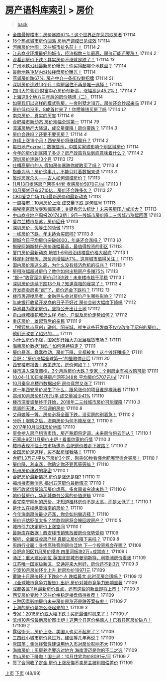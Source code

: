 [房产语料库索引](../../README.md)  > [房价](房价.md)
====
> [back](../README.md)

- [全国最惨楼市：房价暴跌67%！这个世界正在惩罚炒房者](http://jkwz.applinzi.com/ittc/7035835330220000272.html#%E5%85%A8%E5%9B%BD%E6%9C%80%E6%83%A8%E6%A5%BC%E5%B8%82%EF%BC%9A%E6%88%BF%E4%BB%B7%E6%9A%B4%E8%B7%8C67%25%EF%BC%81%E8%BF%99%E4%B8%AA%E4%B8%96%E7%95%8C%E6%AD%A3%E5%9C%A8%E6%83%A9%E7%BD%9A%E7%82%92%E6%88%BF%E8%80%85) 171114  
- [15个热点城市房价回落 房地产调控已见成效](http://jkwz.applinzi.com/ittc/7035829463223370769.html#15%E4%B8%AA%E7%83%AD%E7%82%B9%E5%9F%8E%E5%B8%82%E6%88%BF%E4%BB%B7%E5%9B%9E%E8%90%BD+%E6%88%BF%E5%9C%B0%E4%BA%A7%E8%B0%83%E6%8E%A7%E5%B7%B2%E8%A7%81%E6%88%90%E6%95%88) 171114  
- [河南房价地图：这些城市排名前十！](http://jkwz.applinzi.com/ittc/7035808720112583697.html#%E6%B2%B3%E5%8D%97%E6%88%BF%E4%BB%B7%E5%9C%B0%E5%9B%BE%EF%BC%9A%E8%BF%99%E4%BA%9B%E5%9F%8E%E5%B8%82%E6%8E%92%E5%90%8D%E5%89%8D%E5%8D%81%EF%BC%81) 171114 *2* 
- [江苏商业环境最好的城市，经济指数三年最高，房价可能还要涨！](http://jkwz.applinzi.com/ittc/7035792748672713745.html#%E6%B1%9F%E8%8B%8F%E5%95%86%E4%B8%9A%E7%8E%AF%E5%A2%83%E6%9C%80%E5%A5%BD%E7%9A%84%E5%9F%8E%E5%B8%82%EF%BC%8C%E7%BB%8F%E6%B5%8E%E6%8C%87%E6%95%B0%E4%B8%89%E5%B9%B4%E6%9C%80%E9%AB%98%EF%BC%8C%E6%88%BF%E4%BB%B7%E5%8F%AF%E8%83%BD%E8%BF%98%E8%A6%81%E6%B6%A8%EF%BC%81) 171114 *2* 
- [没看到房价下跌？其实房价不涨就是跌了！](http://jkwz.applinzi.com/ittc/7035822941697213456.html#%E6%B2%A1%E7%9C%8B%E5%88%B0%E6%88%BF%E4%BB%B7%E4%B8%8B%E8%B7%8C%EF%BC%9F%E5%85%B6%E5%AE%9E%E6%88%BF%E4%BB%B7%E4%B8%8D%E6%B6%A8%E5%B0%B1%E6%98%AF%E8%B7%8C%E4%BA%86%EF%BC%81) 171114 *13* 
- [广州地铁沿线最新房价曝光！你买得起哪个地铁盘？](http://jkwz.applinzi.com/ittc/7035817390565229584.html#%E5%B9%BF%E5%B7%9E%E5%9C%B0%E9%93%81%E6%B2%BF%E7%BA%BF%E6%9C%80%E6%96%B0%E6%88%BF%E4%BB%B7%E6%9B%9D%E5%85%89%EF%BC%81%E4%BD%A0%E4%B9%B0%E5%BE%97%E8%B5%B7%E5%93%AA%E4%B8%AA%E5%9C%B0%E9%93%81%E7%9B%98%EF%BC%9F) 171114  
- [最新地铁1KM内沿线楼盘房价曝光！](http://jkwz.applinzi.com/ittc/7035815482278544401.html#%E6%9C%80%E6%96%B0%E5%9C%B0%E9%93%811KM%E5%86%85%E6%B2%BF%E7%BA%BF%E6%A5%BC%E7%9B%98%E6%88%BF%E4%BB%B7%E6%9B%9D%E5%85%89%EF%BC%81) 171114  
- [燕郊房价跌67%, 房产中介一条街仅剩招牌](http://jkwz.applinzi.com/ittc/7035810642227889169.html#%E7%87%95%E9%83%8A%E6%88%BF%E4%BB%B7%E8%B7%8C67%25%2C+%E6%88%BF%E4%BA%A7%E4%B8%AD%E4%BB%8B%E4%B8%80%E6%9D%A1%E8%A1%97%E4%BB%85%E5%89%A9%E6%8B%9B%E7%89%8C) 171114 *51* 
- [深圳房价连跌13个月！购房居住不再是唯一选择！](http://jkwz.applinzi.com/ittc/7035805277448832017.html#%E6%B7%B1%E5%9C%B3%E6%88%BF%E4%BB%B7%E8%BF%9E%E8%B7%8C13%E4%B8%AA%E6%9C%88%EF%BC%81%E8%B4%AD%E6%88%BF%E5%B1%85%E4%BD%8F%E4%B8%8D%E5%86%8D%E6%98%AF%E5%94%AF%E4%B8%80%E9%80%89%E6%8B%A9%EF%BC%81) 171114  
- [四川大竹蓝润·财富中心房价创新高，涨幅高达45.2%！](http://jkwz.applinzi.com/ittc/7035790598919947281.html#%E5%9B%9B%E5%B7%9D%E5%A4%A7%E7%AB%B9%E8%93%9D%E6%B6%A6%C2%B7%E8%B4%A2%E5%AF%8C%E4%B8%AD%E5%BF%83%E6%88%BF%E4%BB%B7%E5%88%9B%E6%96%B0%E9%AB%98%EF%BC%8C%E6%B6%A8%E5%B9%85%E9%AB%98%E8%BE%BE45.2%25%EF%BC%81) 171114 *7* 
- [上海这8个地方三年后的房价猜想（二）](http://jkwz.applinzi.com/ittc/7035779472496788496.html#%E4%B8%8A%E6%B5%B7%E8%BF%998%E4%B8%AA%E5%9C%B0%E6%96%B9%E4%B8%89%E5%B9%B4%E5%90%8E%E7%9A%84%E6%88%BF%E4%BB%B7%E7%8C%9C%E6%83%B3%EF%BC%88%E4%BA%8C%EF%BC%89) 171114  
- [如果我们以这样的模式购房，一套别墅才18万，房价还会炒起来吗](http://jkwz.applinzi.com/ittc/7035740159335728144.html#%E5%A6%82%E6%9E%9C%E6%88%91%E4%BB%AC%E4%BB%A5%E8%BF%99%E6%A0%B7%E7%9A%84%E6%A8%A1%E5%BC%8F%E8%B4%AD%E6%88%BF%EF%BC%8C%E4%B8%80%E5%A5%97%E5%88%AB%E5%A2%85%E6%89%8D18%E4%B8%87%EF%BC%8C%E6%88%BF%E4%BB%B7%E8%BF%98%E4%BC%9A%E7%82%92%E8%B5%B7%E6%9D%A5%E5%90%97) 171114 *3* 
- [房价低也没用，8成首付来了！你攒够钱买房了吗](http://jkwz.applinzi.com/ittc/7035772956549055505.html#%E6%88%BF%E4%BB%B7%E4%BD%8E%E4%B9%9F%E6%B2%A1%E7%94%A8%EF%BC%8C8%E6%88%90%E9%A6%96%E4%BB%98%E6%9D%A5%E4%BA%86%EF%BC%81%E4%BD%A0%E6%94%92%E5%A4%9F%E9%92%B1%E4%B9%B0%E6%88%BF%E4%BA%86%E5%90%97) 171114 *12* 
- [南京房价，真实的厉害](http://jkwz.applinzi.com/ittc/7035773070164362257.html#%E5%8D%97%E4%BA%AC%E6%88%BF%E4%BB%B7%EF%BC%8C%E7%9C%9F%E5%AE%9E%E7%9A%84%E5%8E%89%E5%AE%B3) 171114 *6* 
- [合肥楼市新动态 房价涨幅全球第一](http://jkwz.applinzi.com/ittc/7035766563884499985.html#%E5%90%88%E8%82%A5%E6%A5%BC%E5%B8%82%E6%96%B0%E5%8A%A8%E6%80%81+%E6%88%BF%E4%BB%B7%E6%B6%A8%E5%B9%85%E5%85%A8%E7%90%83%E7%AC%AC%E4%B8%80) 171114 *79* 
- [漳浦房地产大降温，成交量骤降！房价要跌？](http://jkwz.applinzi.com/ittc/7035766109385524241.html#%E6%BC%B3%E6%B5%A6%E6%88%BF%E5%9C%B0%E4%BA%A7%E5%A4%A7%E9%99%8D%E6%B8%A9%EF%BC%8C%E6%88%90%E4%BA%A4%E9%87%8F%E9%AA%A4%E9%99%8D%EF%BC%81%E6%88%BF%E4%BB%B7%E8%A6%81%E8%B7%8C%EF%BC%9F) 171114 *3* 
- [房价会跌吗？还要不要买房？](http://jkwz.applinzi.com/ittc/7035764716478137361.html#%E6%88%BF%E4%BB%B7%E4%BC%9A%E8%B7%8C%E5%90%97%EF%BC%9F%E8%BF%98%E8%A6%81%E4%B8%8D%E8%A6%81%E4%B9%B0%E6%88%BF%EF%BC%9F) 171114 *4* 
- [连续上涨19个月！西安房价将继续飙升？](http://jkwz.applinzi.com/ittc/7035726677433386001.html#%E8%BF%9E%E7%BB%AD%E4%B8%8A%E6%B6%A819%E4%B8%AA%E6%9C%88%EF%BC%81%E8%A5%BF%E5%AE%89%E6%88%BF%E4%BB%B7%E5%B0%86%E7%BB%A7%E7%BB%AD%E9%A3%99%E5%8D%87%EF%BC%9F) 171114 *2* 
- [每日地产ozreal：数据显示，中国买家或影响个别区域房价](http://jkwz.applinzi.com/ittc/7035681447241843729.html#%E6%AF%8F%E6%97%A5%E5%9C%B0%E4%BA%A7ozreal%EF%BC%9A%E6%95%B0%E6%8D%AE%E6%98%BE%E7%A4%BA%EF%BC%8C%E4%B8%AD%E5%9B%BD%E4%B9%B0%E5%AE%B6%E6%88%96%E5%BD%B1%E5%93%8D%E4%B8%AA%E5%88%AB%E5%8C%BA%E5%9F%9F%E6%88%BF%E4%BB%B7) 171114  
- [今年的房价到底降了多少？房产政策背后到底意味着什么？](http://jkwz.applinzi.com/ittc/7035548524282905616.html#%E4%BB%8A%E5%B9%B4%E7%9A%84%E6%88%BF%E4%BB%B7%E5%88%B0%E5%BA%95%E9%99%8D%E4%BA%86%E5%A4%9A%E5%B0%91%EF%BC%9F%E6%88%BF%E4%BA%A7%E6%94%BF%E7%AD%96%E8%83%8C%E5%90%8E%E5%88%B0%E5%BA%95%E6%84%8F%E5%91%B3%E7%9D%80%E4%BB%80%E4%B9%88%EF%BC%9F) 171114 *2* 
- [深圳房价连跌13个月](http://jkwz.applinzi.com/ittc/7035571636282065937.html#%E6%B7%B1%E5%9C%B3%E6%88%BF%E4%BB%B7%E8%BF%9E%E8%B7%8C13%E4%B8%AA%E6%9C%88) 171113 *173* 
- [吐槽高房价的人 假如房价暴跌你就敢买了吗？](http://jkwz.applinzi.com/ittc/7035549599152997392.html#%E5%90%90%E6%A7%BD%E9%AB%98%E6%88%BF%E4%BB%B7%E7%9A%84%E4%BA%BA+%E5%81%87%E5%A6%82%E6%88%BF%E4%BB%B7%E6%9A%B4%E8%B7%8C%E4%BD%A0%E5%B0%B1%E6%95%A2%E4%B9%B0%E4%BA%86%E5%90%97%EF%BC%9F) 171113 *4* 
- [指鹿为马！房价这事儿，不能只盯着数据来说](http://jkwz.applinzi.com/ittc/7035549106565547025.html#%E6%8C%87%E9%B9%BF%E4%B8%BA%E9%A9%AC%EF%BC%81%E6%88%BF%E4%BB%B7%E8%BF%99%E4%BA%8B%E5%84%BF%EF%BC%8C%E4%B8%8D%E8%83%BD%E5%8F%AA%E7%9B%AF%E7%9D%80%E6%95%B0%E6%8D%AE%E6%9D%A5%E8%AF%B4) 171113 *3* 
- [敢炒房就杀头——古人如何调控房价？](http://jkwz.applinzi.com/ittc/7035549038026425360.html#%E6%95%A2%E7%82%92%E6%88%BF%E5%B0%B1%E6%9D%80%E5%A4%B4%E2%80%94%E2%80%94%E5%8F%A4%E4%BA%BA%E5%A6%82%E4%BD%95%E8%B0%83%E6%8E%A7%E6%88%BF%E4%BB%B7%EF%BC%9F) 171113  
- [11月13日孝感房产网签44套 孝感房价5970元/㎡](http://jkwz.applinzi.com/ittc/7035521855211963408.html#11%E6%9C%8813%E6%97%A5%E5%AD%9D%E6%84%9F%E6%88%BF%E4%BA%A7%E7%BD%91%E7%AD%BE44%E5%A5%97+%E5%AD%9D%E6%84%9F%E6%88%BF%E4%BB%B75970%E5%85%83%2F%E3%8E%A1) 171113 *1* 
- [10月房贷只有3710亿，房价还会跌多久？](http://jkwz.applinzi.com/ittc/7035510262621307920.html#10%E6%9C%88%E6%88%BF%E8%B4%B7%E5%8F%AA%E6%9C%893710%E4%BA%BF%EF%BC%8C%E6%88%BF%E4%BB%B7%E8%BF%98%E4%BC%9A%E8%B7%8C%E5%A4%9A%E4%B9%85%EF%BC%9F) 171113 *27* 
- [CBD爱克广场 11月最新房价和最新动态](http://jkwz.applinzi.com/ittc/7035486525402383376.html#CBD%E7%88%B1%E5%85%8B%E5%B9%BF%E5%9C%BA+11%E6%9C%88%E6%9C%80%E6%96%B0%E6%88%BF%E4%BB%B7%E5%92%8C%E6%9C%80%E6%96%B0%E5%8A%A8%E6%80%81) 171113  
- [一周楼市：10月房价上涨 成交量下跌 是何信号](http://jkwz.applinzi.com/ittc/7035472168920548368.html#%E4%B8%80%E5%91%A8%E6%A5%BC%E5%B8%82%EF%BC%9A10%E6%9C%88%E6%88%BF%E4%BB%B7%E4%B8%8A%E6%B6%A8+%E6%88%90%E4%BA%A4%E9%87%8F%E4%B8%8B%E8%B7%8C+%E6%98%AF%E4%BD%95%E4%BF%A1%E5%8F%B7) 171113  
- [揭秘南京房价零涨幅真相：关键看怎么统计！未来买房压力或加大？](http://jkwz.applinzi.com/ittc/7035464644892820497.html#%E6%8F%AD%E7%A7%98%E5%8D%97%E4%BA%AC%E6%88%BF%E4%BB%B7%E9%9B%B6%E6%B6%A8%E5%B9%85%E7%9C%9F%E7%9B%B8%EF%BC%9A%E5%85%B3%E9%94%AE%E7%9C%8B%E6%80%8E%E4%B9%88%E7%BB%9F%E8%AE%A1%EF%BC%81%E6%9C%AA%E6%9D%A5%E4%B9%B0%E6%88%BF%E5%8E%8B%E5%8A%9B%E6%88%96%E5%8A%A0%E5%A4%A7%EF%BC%9F) 171113  
- [中山商业地产周报201743期｜9月一线城市房价降二三线城市涨幅回落](http://jkwz.applinzi.com/ittc/7035434705137173520.html#%E4%B8%AD%E5%B1%B1%E5%95%86%E4%B8%9A%E5%9C%B0%E4%BA%A7%E5%91%A8%E6%8A%A5201743%E6%9C%9F%EF%BD%9C9%E6%9C%88%E4%B8%80%E7%BA%BF%E5%9F%8E%E5%B8%82%E6%88%BF%E4%BB%B7%E9%99%8D%E4%BA%8C%E4%B8%89%E7%BA%BF%E5%9F%8E%E5%B8%82%E6%B6%A8%E5%B9%85%E5%9B%9E%E8%90%BD) 171113  
- [爱尔兰楼市复苏，房价回升](http://jkwz.applinzi.com/ittc/7035430691561538576.html#%E7%88%B1%E5%B0%94%E5%85%B0%E6%A5%BC%E5%B8%82%E5%A4%8D%E8%8B%8F%EF%BC%8C%E6%88%BF%E4%BB%B7%E5%9B%9E%E5%8D%87) 171113  
- [深圳房价，优等生的骄傲](http://jkwz.applinzi.com/ittc/7035404413466838032.html#%E6%B7%B1%E5%9C%B3%E6%88%BF%E4%BB%B7%EF%BC%8C%E4%BC%98%E7%AD%89%E7%94%9F%E7%9A%84%E9%AA%84%E5%82%B2) 171113  
- [一线房价下跌，年末适合买房吗?](http://jkwz.applinzi.com/ittc/7035395576424825873.html#%E4%B8%80%E7%BA%BF%E6%88%BF%E4%BB%B7%E4%B8%8B%E8%B7%8C%EF%BC%8C%E5%B9%B4%E6%9C%AB%E9%80%82%E5%90%88%E4%B9%B0%E6%88%BF%E5%90%97%3F) 171113 *8* 
- [聊城今日平均房价突破8000，年底还会涨吗？](http://jkwz.applinzi.com/ittc/7035387516180497424.html#%E8%81%8A%E5%9F%8E%E4%BB%8A%E6%97%A5%E5%B9%B3%E5%9D%87%E6%88%BF%E4%BB%B7%E7%AA%81%E7%A0%B48000%EF%BC%8C%E5%B9%B4%E5%BA%95%E8%BF%98%E4%BC%9A%E6%B6%A8%E5%90%97%EF%BC%9F) 171113 *10* 
- [揭秘阿姆斯特丹房价涨幅最高，最值得投资的街区](http://jkwz.applinzi.com/ittc/7035387184654320656.html#%E6%8F%AD%E7%A7%98%E9%98%BF%E5%A7%86%E6%96%AF%E7%89%B9%E4%B8%B9%E6%88%BF%E4%BB%B7%E6%B6%A8%E5%B9%85%E6%9C%80%E9%AB%98%EF%BC%8C%E6%9C%80%E5%80%BC%E5%BE%97%E6%8A%95%E8%B5%84%E7%9A%84%E8%A1%97%E5%8C%BA) 171113  
- [厦门房价最新动态 地铁1-6号线沿线楼盘价格大起底](http://jkwz.applinzi.com/ittc/7035385248978830352.html#%E5%8E%A6%E9%97%A8%E6%88%BF%E4%BB%B7%E6%9C%80%E6%96%B0%E5%8A%A8%E6%80%81+%E5%9C%B0%E9%93%811-6%E5%8F%B7%E7%BA%BF%E6%B2%BF%E7%BA%BF%E6%A5%BC%E7%9B%98%E4%BB%B7%E6%A0%BC%E5%A4%A7%E8%B5%B7%E5%BA%95) 171113 *1* 
- [移民利好频传、房价月增幅达7%，这座城市值得关注！](http://jkwz.applinzi.com/ittc/7035376118041936912.html#%E7%A7%BB%E6%B0%91%E5%88%A9%E5%A5%BD%E9%A2%91%E4%BC%A0%E3%80%81%E6%88%BF%E4%BB%B7%E6%9C%88%E5%A2%9E%E5%B9%85%E8%BE%BE7%25%EF%BC%8C%E8%BF%99%E5%BA%A7%E5%9F%8E%E5%B8%82%E5%80%BC%E5%BE%97%E5%85%B3%E6%B3%A8%EF%BC%81) 171113  
- [国内房价涨这么高，为什么没有经济危机的征兆？](http://jkwz.applinzi.com/ittc/7035375549327868945.html#%E5%9B%BD%E5%86%85%E6%88%BF%E4%BB%B7%E6%B6%A8%E8%BF%99%E4%B9%88%E9%AB%98%EF%BC%8C%E4%B8%BA%E4%BB%80%E4%B9%88%E6%B2%A1%E6%9C%89%E7%BB%8F%E6%B5%8E%E5%8D%B1%E6%9C%BA%E7%9A%84%E5%BE%81%E5%85%86%EF%BC%9F) 171113 *1* 
- [房租涨幅超过房价？教你如何出租房产多赚75%](http://jkwz.applinzi.com/ittc/7035375476778992657.html#%E6%88%BF%E7%A7%9F%E6%B6%A8%E5%B9%85%E8%B6%85%E8%BF%87%E6%88%BF%E4%BB%B7%EF%BC%9F%E6%95%99%E4%BD%A0%E5%A6%82%E4%BD%95%E5%87%BA%E7%A7%9F%E6%88%BF%E4%BA%A7%E5%A4%9A%E8%B5%9A75%25) 171113  
- [“银十”收官深圳房价迎13连跌！未来楼市趋于平稳](http://jkwz.applinzi.com/ittc/7035351310352778256.html#%E2%80%9C%E9%93%B6%E5%8D%81%E2%80%9D%E6%94%B6%E5%AE%98%E6%B7%B1%E5%9C%B3%E6%88%BF%E4%BB%B7%E8%BF%8E13%E8%BF%9E%E8%B7%8C%EF%BC%81%E6%9C%AA%E6%9D%A5%E6%A5%BC%E5%B8%82%E8%B6%8B%E4%BA%8E%E5%B9%B3%E7%A8%B3) 171113 *1* 
- [深圳房价连续下跌13个月？知道真相的我哭了！](http://jkwz.applinzi.com/ittc/7035302750739498001.html#%E6%B7%B1%E5%9C%B3%E6%88%BF%E4%BB%B7%E8%BF%9E%E7%BB%AD%E4%B8%8B%E8%B7%8C13%E4%B8%AA%E6%9C%88%EF%BC%9F%E7%9F%A5%E9%81%93%E7%9C%9F%E7%9B%B8%E7%9A%84%E6%88%91%E5%93%AD%E4%BA%86%EF%BC%81) 171113 *4* 
- [开发商卖房卖“疯”了，房价还会下跌吗？](http://jkwz.applinzi.com/ittc/7035159295753192464.html#%E5%BC%80%E5%8F%91%E5%95%86%E5%8D%96%E6%88%BF%E5%8D%96%E2%80%9C%E7%96%AF%E2%80%9D%E4%BA%86%EF%BC%8C%E6%88%BF%E4%BB%B7%E8%BF%98%E4%BC%9A%E4%B8%8B%E8%B7%8C%E5%90%97%EF%BC%9F) 171112 *13* 
- [楼市再迎搅局者，金融巨头会对房价产生哪些影响？](http://jkwz.applinzi.com/ittc/7035159295698666512.html#%E6%A5%BC%E5%B8%82%E5%86%8D%E8%BF%8E%E6%90%85%E5%B1%80%E8%80%85%EF%BC%8C%E9%87%91%E8%9E%8D%E5%B7%A8%E5%A4%B4%E4%BC%9A%E5%AF%B9%E6%88%BF%E4%BB%B7%E4%BA%A7%E7%94%9F%E5%93%AA%E4%BA%9B%E5%BD%B1%E5%93%8D%EF%BC%9F) 171112  
- [年底银行收紧开发商的日子不好过 房价会较大幅度下降吗](http://jkwz.applinzi.com/ittc/7035000394118333457.html#%E5%B9%B4%E5%BA%95%E9%93%B6%E8%A1%8C%E6%94%B6%E7%B4%A7%E5%BC%80%E5%8F%91%E5%95%86%E7%9A%84%E6%97%A5%E5%AD%90%E4%B8%8D%E5%A5%BD%E8%BF%87+%E6%88%BF%E4%BB%B7%E4%BC%9A%E8%BE%83%E5%A4%A7%E5%B9%85%E5%BA%A6%E4%B8%8B%E9%99%8D%E5%90%97) 171112  
- [华池县为稳定房价，坚持公开出让土地](http://jkwz.applinzi.com/ittc/7034985066193749008.html#%E5%8D%8E%E6%B1%A0%E5%8E%BF%E4%B8%BA%E7%A8%B3%E5%AE%9A%E6%88%BF%E4%BB%B7%EF%BC%8C%E5%9D%9A%E6%8C%81%E5%85%AC%E5%BC%80%E5%87%BA%E8%AE%A9%E5%9C%9F%E5%9C%B0) 171112  
- [舟山绿城桂花城怎么样 均价、户型及房价走势如何？](http://jkwz.applinzi.com/ittc/7034977662311859217.html#%E8%88%9F%E5%B1%B1%E7%BB%BF%E5%9F%8E%E6%A1%82%E8%8A%B1%E5%9F%8E%E6%80%8E%E4%B9%88%E6%A0%B7+%E5%9D%87%E4%BB%B7%E3%80%81%E6%88%B7%E5%9E%8B%E5%8F%8A%E6%88%BF%E4%BB%B7%E8%B5%B0%E5%8A%BF%E5%A6%82%E4%BD%95%EF%BC%9F) 171112  
- [重庆房价，雄起背后的亲民](http://jkwz.applinzi.com/ittc/7034791930838385680.html#%E9%87%8D%E5%BA%86%E6%88%BF%E4%BB%B7%EF%BC%8C%E9%9B%84%E8%B5%B7%E8%83%8C%E5%90%8E%E7%9A%84%E4%BA%B2%E6%B0%91) 171111 *9* 
- [「搜狐焦点原创」融创、阳光城、祥生这些开发商不仅仅改变了绍兴的房价，他们还改变了绍兴的……](http://jkwz.applinzi.com/ittc/7034749844323828752.html#%E3%80%8C%E6%90%9C%E7%8B%90%E7%84%A6%E7%82%B9%E5%8E%9F%E5%88%9B%E3%80%8D%E8%9E%8D%E5%88%9B%E3%80%81%E9%98%B3%E5%85%89%E5%9F%8E%E3%80%81%E7%A5%A5%E7%94%9F%E8%BF%99%E4%BA%9B%E5%BC%80%E5%8F%91%E5%95%86%E4%B8%8D%E4%BB%85%E4%BB%85%E6%94%B9%E5%8F%98%E4%BA%86%E7%BB%8D%E5%85%B4%E7%9A%84%E6%88%BF%E4%BB%B7%EF%BC%8C%E4%BB%96%E4%BB%AC%E8%BF%98%E6%94%B9%E5%8F%98%E4%BA%86%E7%BB%8D%E5%85%B4%E7%9A%84%E2%80%A6%E2%80%A6) 171111  
- [为什么房价不降，国家却开始大力发展租赁市场？](http://jkwz.applinzi.com/ittc/7033636007969293328.html#%E4%B8%BA%E4%BB%80%E4%B9%88%E6%88%BF%E4%BB%B7%E4%B8%8D%E9%99%8D%EF%BC%8C%E5%9B%BD%E5%AE%B6%E5%8D%B4%E5%BC%80%E5%A7%8B%E5%A4%A7%E5%8A%9B%E5%8F%91%E5%B1%95%E7%A7%9F%E8%B5%81%E5%B8%82%E5%9C%BA%EF%BC%9F) 171111  
- [海南房价数据“躁动” 如何保持稳定？](http://jkwz.applinzi.com/ittc/7034736035307717649.html#%E6%B5%B7%E5%8D%97%E6%88%BF%E4%BB%B7%E6%95%B0%E6%8D%AE%E2%80%9C%E8%BA%81%E5%8A%A8%E2%80%9D+%E5%A6%82%E4%BD%95%E4%BF%9D%E6%8C%81%E7%A8%B3%E5%AE%9A%EF%BC%9F) 171111  
- [房价暴涨，蠢蠢欲动，房价下降，全都被套！这个钱好赚吗？](http://jkwz.applinzi.com/ittc/7034725552299181072.html#%E6%88%BF%E4%BB%B7%E6%9A%B4%E6%B6%A8%EF%BC%8C%E8%A0%A2%E8%A0%A2%E6%AC%B2%E5%8A%A8%EF%BC%8C%E6%88%BF%E4%BB%B7%E4%B8%8B%E9%99%8D%EF%BC%8C%E5%85%A8%E9%83%BD%E8%A2%AB%E5%A5%97%EF%BC%81%E8%BF%99%E4%B8%AA%E9%92%B1%E5%A5%BD%E8%B5%9A%E5%90%97%EF%BC%9F) 171111  
- [合肥：“房价涨幅全球第一”的笙歌停止后](http://jkwz.applinzi.com/ittc/7034702123911087120.html#%E5%90%88%E8%82%A5%EF%BC%9A%E2%80%9C%E6%88%BF%E4%BB%B7%E6%B6%A8%E5%B9%85%E5%85%A8%E7%90%83%E7%AC%AC%E4%B8%80%E2%80%9D%E7%9A%84%E7%AC%99%E6%AD%8C%E5%81%9C%E6%AD%A2%E5%90%8E) 171111 *30* 
- [西安楼市报告｜政策迭加，房价何如？！](http://jkwz.applinzi.com/ittc/7034692690908808209.html#%E8%A5%BF%E5%AE%89%E6%A5%BC%E5%B8%82%E6%8A%A5%E5%91%8A%EF%BD%9C%E6%94%BF%E7%AD%96%E8%BF%AD%E5%8A%A0%EF%BC%8C%E6%88%BF%E4%BB%B7%E4%BD%95%E5%A6%82%EF%BC%9F%EF%BC%81) 171111 *2* 
- [楼市进入深度调控，3个月后房价大跌？专家：个别房企有被收购可能](http://jkwz.applinzi.com/ittc/7034640385530397713.html#%E6%A5%BC%E5%B8%82%E8%BF%9B%E5%85%A5%E6%B7%B1%E5%BA%A6%E8%B0%83%E6%8E%A7%EF%BC%8C3%E4%B8%AA%E6%9C%88%E5%90%8E%E6%88%BF%E4%BB%B7%E5%A4%A7%E8%B7%8C%EF%BC%9F%E4%B8%93%E5%AE%B6%EF%BC%9A%E4%B8%AA%E5%88%AB%E6%88%BF%E4%BC%81%E6%9C%89%E8%A2%AB%E6%94%B6%E8%B4%AD%E5%8F%AF%E8%83%BD) 171111  
- [10.04-11.10日孝感房产网签348套 平均房价5707元/㎡](http://jkwz.applinzi.com/ittc/7034638272989496337.html#10.04-11.10%E6%97%A5%E5%AD%9D%E6%84%9F%E6%88%BF%E4%BA%A7%E7%BD%91%E7%AD%BE348%E5%A5%97+%E5%B9%B3%E5%9D%87%E6%88%BF%E4%BB%B75707%E5%85%83%2F%E3%8E%A1) 171111  
- [10月秦皇岛楼市数据出炉 房价竟然又涨了](http://jkwz.applinzi.com/ittc/7034591146825745425.html#10%E6%9C%88%E7%A7%A6%E7%9A%87%E5%B2%9B%E6%A5%BC%E5%B8%82%E6%95%B0%E6%8D%AE%E5%87%BA%E7%82%89+%E6%88%BF%E4%BB%B7%E7%AB%9F%E7%84%B6%E5%8F%88%E6%B6%A8%E4%BA%86) 171111  
- [这一年西安房价发生了什么，跟风涨价的项目谁是裸泳者](http://jkwz.applinzi.com/ittc/7034440768444433425.html#%E8%BF%99%E4%B8%80%E5%B9%B4%E8%A5%BF%E5%AE%89%E6%88%BF%E4%BB%B7%E5%8F%91%E7%94%9F%E4%BA%86%E4%BB%80%E4%B9%88%EF%BC%8C%E8%B7%9F%E9%A3%8E%E6%B6%A8%E4%BB%B7%E7%9A%84%E9%A1%B9%E7%9B%AE%E8%B0%81%E6%98%AF%E8%A3%B8%E6%B3%B3%E8%80%85) 171110 *1* 
- [郑州10月房价8176元/平 成交量减少41%](http://jkwz.applinzi.com/ittc/7034433140779648017.html#%E9%83%91%E5%B7%9E10%E6%9C%88%E6%88%BF%E4%BB%B78176%E5%85%83%2F%E5%B9%B3+%E6%88%90%E4%BA%A4%E9%87%8F%E5%87%8F%E5%B0%9141%25) 171110  
- [楼市深度调整终于开始，2018年二三线城市房价可能骤降](http://jkwz.applinzi.com/ittc/7034430720892732433.html#%E6%A5%BC%E5%B8%82%E6%B7%B1%E5%BA%A6%E8%B0%83%E6%95%B4%E7%BB%88%E4%BA%8E%E5%BC%80%E5%A7%8B%EF%BC%8C2018%E5%B9%B4%E4%BA%8C%E4%B8%89%E7%BA%BF%E5%9F%8E%E5%B8%82%E6%88%BF%E4%BB%B7%E5%8F%AF%E8%83%BD%E9%AA%A4%E9%99%8D) 171110 *3* 
- [低调的天津，不低调的房价](http://jkwz.applinzi.com/ittc/7034395442635342864.html#%E4%BD%8E%E8%B0%83%E7%9A%84%E5%A4%A9%E6%B4%A5%EF%BC%8C%E4%B8%8D%E4%BD%8E%E8%B0%83%E7%9A%84%E6%88%BF%E4%BB%B7) 171110 *8* 
- [丈母娘等一等，房价必将全面下跌，没买房的别着急！](http://jkwz.applinzi.com/ittc/7034361605977015313.html#%E4%B8%88%E6%AF%8D%E5%A8%98%E7%AD%89%E4%B8%80%E7%AD%89%EF%BC%8C%E6%88%BF%E4%BB%B7%E5%BF%85%E5%B0%86%E5%85%A8%E9%9D%A2%E4%B8%8B%E8%B7%8C%EF%BC%8C%E6%B2%A1%E4%B9%B0%E6%88%BF%E7%9A%84%E5%88%AB%E7%9D%80%E6%80%A5%EF%BC%81) 171110 *2* 
- [分析丨限购之后，海南房价为何不降反涨？](http://jkwz.applinzi.com/ittc/7034355157398193169.html#%E5%88%86%E6%9E%90%E4%B8%A8%E9%99%90%E8%B4%AD%E4%B9%8B%E5%90%8E%EF%BC%8C%E6%B5%B7%E5%8D%97%E6%88%BF%E4%BB%B7%E4%B8%BA%E4%BD%95%E4%B8%8D%E9%99%8D%E5%8F%8D%E6%B6%A8%EF%BC%9F) 171110 *5* 
- [2017年10月沈阳房价地图](http://jkwz.applinzi.com/ittc/7034349850110460944.html#2017%E5%B9%B410%E6%9C%88%E6%B2%88%E9%98%B3%E6%88%BF%E4%BB%B7%E5%9C%B0%E5%9B%BE) 171110  
- [资金抢入房产租赁市场，房产税即将定调，未来房价何去何从？](http://jkwz.applinzi.com/ittc/7034348239963292689.html#%E8%B5%84%E9%87%91%E6%8A%A2%E5%85%A5%E6%88%BF%E4%BA%A7%E7%A7%9F%E8%B5%81%E5%B8%82%E5%9C%BA%EF%BC%8C%E6%88%BF%E4%BA%A7%E7%A8%8E%E5%8D%B3%E5%B0%86%E5%AE%9A%E8%B0%83%EF%BC%8C%E6%9C%AA%E6%9D%A5%E6%88%BF%E4%BB%B7%E4%BD%95%E5%8E%BB%E4%BD%95%E4%BB%8E%EF%BC%9F) 171110 *1* 
- [石家庄9区11月房价出炉！看看你家的行情](http://jkwz.applinzi.com/ittc/7034346949396923409.html#%E7%9F%B3%E5%AE%B6%E5%BA%849%E5%8C%BA11%E6%9C%88%E6%88%BF%E4%BB%B7%E5%87%BA%E7%82%89%EF%BC%81%E7%9C%8B%E7%9C%8B%E4%BD%A0%E5%AE%B6%E7%9A%84%E8%A1%8C%E6%83%85) 171110 *3* 
- [楼市表现不佳土拍市场遭冷 合肥房价要走下坡路？](http://jkwz.applinzi.com/ittc/7034339426342274064.html#%E6%A5%BC%E5%B8%82%E8%A1%A8%E7%8E%B0%E4%B8%8D%E4%BD%B3%E5%9C%9F%E6%8B%8D%E5%B8%82%E5%9C%BA%E9%81%AD%E5%86%B7+%E5%90%88%E8%82%A5%E6%88%BF%E4%BB%B7%E8%A6%81%E8%B5%B0%E4%B8%8B%E5%9D%A1%E8%B7%AF%EF%BC%9F) 171110 *2* 
- [全国房价是这样，买不起房怪我咯！](http://jkwz.applinzi.com/ittc/7034318585890079761.html#%E5%85%A8%E5%9B%BD%E6%88%BF%E4%BB%B7%E6%98%AF%E8%BF%99%E6%A0%B7%EF%BC%8C%E4%B9%B0%E4%B8%8D%E8%B5%B7%E6%88%BF%E6%80%AA%E6%88%91%E5%92%AF%EF%BC%81) 171110  
- [合肥1.3万元/平以下房价3个区，刚需60秒看懂合肥哪里适合买房！](http://jkwz.applinzi.com/ittc/7034318151708312593.html#%E5%90%88%E8%82%A51.3%E4%B8%87%E5%85%83%2F%E5%B9%B3%E4%BB%A5%E4%B8%8B%E6%88%BF%E4%BB%B73%E4%B8%AA%E5%8C%BA%EF%BC%8C%E5%88%9A%E9%9C%8060%E7%A7%92%E7%9C%8B%E6%87%82%E5%90%88%E8%82%A5%E5%93%AA%E9%87%8C%E9%80%82%E5%90%88%E4%B9%B0%E6%88%BF%EF%BC%81) 171110 *1* 
- [房价降，利率涨，你确定你还要再等等嘛？](http://jkwz.applinzi.com/ittc/7034311214312719377.html#%E6%88%BF%E4%BB%B7%E9%99%8D%EF%BC%8C%E5%88%A9%E7%8E%87%E6%B6%A8%EF%BC%8C%E4%BD%A0%E7%A1%AE%E5%AE%9A%E4%BD%A0%E8%BF%98%E8%A6%81%E5%86%8D%E7%AD%89%E7%AD%89%E5%98%9B%EF%BC%9F) 171110  
- [杭州房价涨跌的秘密](http://jkwz.applinzi.com/ittc/7034286863106442257.html#%E6%9D%AD%E5%B7%9E%E6%88%BF%E4%BB%B7%E6%B6%A8%E8%B7%8C%E7%9A%84%E7%A7%98%E5%AF%86) 171110 *1* 
- [合肥房价最新情况 房价是涨还是降?](http://jkwz.applinzi.com/ittc/7034282694429639697.html#%E5%90%88%E8%82%A5%E6%88%BF%E4%BB%B7%E6%9C%80%E6%96%B0%E6%83%85%E5%86%B5+%E6%88%BF%E4%BB%B7%E6%98%AF%E6%B6%A8%E8%BF%98%E6%98%AF%E9%99%8D%3F) 171110 *11* 
- [福州楼市新消息 福州五区房价最新情况](http://jkwz.applinzi.com/ittc/7034282696119944208.html#%E7%A6%8F%E5%B7%9E%E6%A5%BC%E5%B8%82%E6%96%B0%E6%B6%88%E6%81%AF+%E7%A6%8F%E5%B7%9E%E4%BA%94%E5%8C%BA%E6%88%BF%E4%BB%B7%E6%9C%80%E6%96%B0%E6%83%85%E5%86%B5) 171110 *1* 
- [银行收紧信贷暗示房价虚高，多套房者穷途末路？](http://jkwz.applinzi.com/ittc/7034278004669285393.html#%E9%93%B6%E8%A1%8C%E6%94%B6%E7%B4%A7%E4%BF%A1%E8%B4%B7%E6%9A%97%E7%A4%BA%E6%88%BF%E4%BB%B7%E8%99%9A%E9%AB%98%EF%BC%8C%E5%A4%9A%E5%A5%97%E6%88%BF%E8%80%85%E7%A9%B7%E9%80%94%E6%9C%AB%E8%B7%AF%EF%BC%9F) 171110 *6* 
- [地价替房价，华润城商务公寓的价值逻辑](http://jkwz.applinzi.com/ittc/7034267481026331665.html#%E5%9C%B0%E4%BB%B7%E6%9B%BF%E6%88%BF%E4%BB%B7%EF%BC%8C%E5%8D%8E%E6%B6%A6%E5%9F%8E%E5%95%86%E5%8A%A1%E5%85%AC%E5%AF%93%E7%9A%84%E4%BB%B7%E5%80%BC%E9%80%BB%E8%BE%91) 171110  
- [看完南宁柳州的房价，才知道桂林房价不是太高，而是太低了！](http://jkwz.applinzi.com/ittc/7034260854923592721.html#%E7%9C%8B%E5%AE%8C%E5%8D%97%E5%AE%81%E6%9F%B3%E5%B7%9E%E7%9A%84%E6%88%BF%E4%BB%B7%EF%BC%8C%E6%89%8D%E7%9F%A5%E9%81%93%E6%A1%82%E6%9E%97%E6%88%BF%E4%BB%B7%E4%B8%8D%E6%98%AF%E5%A4%AA%E9%AB%98%EF%BC%8C%E8%80%8C%E6%98%AF%E5%A4%AA%E4%BD%8E%E4%BA%86%EF%BC%81) 171110 *1* 
- [是什么在操纵着海南的房价？](http://jkwz.applinzi.com/ittc/7034251564682839056.html#%E6%98%AF%E4%BB%80%E4%B9%88%E5%9C%A8%E6%93%8D%E7%BA%B5%E7%9D%80%E6%B5%B7%E5%8D%97%E7%9A%84%E6%88%BF%E4%BB%B7%EF%BC%9F) 171110  
- [今年海南房价最少还涨，你会如何做选择？](http://jkwz.applinzi.com/ittc/7034246695452410897.html#%E4%BB%8A%E5%B9%B4%E6%B5%B7%E5%8D%97%E6%88%BF%E4%BB%B7%E6%9C%80%E5%B0%91%E8%BF%98%E6%B6%A8%EF%BC%8C%E4%BD%A0%E4%BC%9A%E5%A6%82%E4%BD%95%E5%81%9A%E9%80%89%E6%8B%A9%EF%BC%9F) 171110  
- [房价评估贬值太多？贷款购房将会被回收房产？](http://jkwz.applinzi.com/ittc/7034246115048817680.html#%E6%88%BF%E4%BB%B7%E8%AF%84%E4%BC%B0%E8%B4%AC%E5%80%BC%E5%A4%AA%E5%A4%9A%EF%BC%9F%E8%B4%B7%E6%AC%BE%E8%B4%AD%E6%88%BF%E5%B0%86%E4%BC%9A%E8%A2%AB%E5%9B%9E%E6%94%B6%E6%88%BF%E4%BA%A7%EF%BC%9F) 171110 *5* 
- [城市引力决定房价上涨空间](http://jkwz.applinzi.com/ittc/7034096695749641232.html#%E5%9F%8E%E5%B8%82%E5%BC%95%E5%8A%9B%E5%86%B3%E5%AE%9A%E6%88%BF%E4%BB%B7%E4%B8%8A%E6%B6%A8%E7%A9%BA%E9%97%B4) 171110 *1* 
- [最新库存数据！西安楼市销售放缓房价涨势受抑](http://jkwz.applinzi.com/ittc/7034095626101457936.html#%E6%9C%80%E6%96%B0%E5%BA%93%E5%AD%98%E6%95%B0%E6%8D%AE%EF%BC%81%E8%A5%BF%E5%AE%89%E6%A5%BC%E5%B8%82%E9%94%80%E5%94%AE%E6%94%BE%E7%BC%93%E6%88%BF%E4%BB%B7%E6%B6%A8%E5%8A%BF%E5%8F%97%E6%8A%91) 171109  
- [解析，全面征收房产税 真能让房价降下来吗？](http://jkwz.applinzi.com/ittc/7034082766591886352.html#%E8%A7%A3%E6%9E%90%EF%BC%8C%E5%85%A8%E9%9D%A2%E5%BE%81%E6%94%B6%E6%88%BF%E4%BA%A7%E7%A8%8E+%E7%9C%9F%E8%83%BD%E8%AE%A9%E6%88%BF%E4%BB%B7%E9%99%8D%E4%B8%8B%E6%9D%A5%E5%90%97%EF%BC%9F) 171109 *8* 
- [周四行业面：寻找高铁旁的房价洼地 下一个投资机会在哪？](http://jkwz.applinzi.com/ittc/7034082778004587537.html#%E5%91%A8%E5%9B%9B%E8%A1%8C%E4%B8%9A%E9%9D%A2%EF%BC%9A%E5%AF%BB%E6%89%BE%E9%AB%98%E9%93%81%E6%97%81%E7%9A%84%E6%88%BF%E4%BB%B7%E6%B4%BC%E5%9C%B0+%E4%B8%8B%E4%B8%80%E4%B8%AA%E6%8A%95%E8%B5%84%E6%9C%BA%E4%BC%9A%E5%9C%A8%E5%93%AA%EF%BC%9F) 171109  
- [合肥庐阳区11月房价摸底 四里河板块2万+成常态！](http://jkwz.applinzi.com/ittc/7034082757930648593.html#%E5%90%88%E8%82%A5%E5%BA%90%E9%98%B3%E5%8C%BA11%E6%9C%88%E6%88%BF%E4%BB%B7%E6%91%B8%E5%BA%95+%E5%9B%9B%E9%87%8C%E6%B2%B3%E6%9D%BF%E5%9D%972%E4%B8%87%2B%E6%88%90%E5%B8%B8%E6%80%81%EF%BC%81) 171109 *1* 
- [涌正：重大建设到位 英国北部城市曼彻斯特、利物浦房价看涨](http://jkwz.applinzi.com/ittc/7034018725781570577.html#%E6%B6%8C%E6%AD%A3%EF%BC%9A%E9%87%8D%E5%A4%A7%E5%BB%BA%E8%AE%BE%E5%88%B0%E4%BD%8D+%E8%8B%B1%E5%9B%BD%E5%8C%97%E9%83%A8%E5%9F%8E%E5%B8%82%E6%9B%BC%E5%BD%BB%E6%96%AF%E7%89%B9%E3%80%81%E5%88%A9%E7%89%A9%E6%B5%A6%E6%88%BF%E4%BB%B7%E7%9C%8B%E6%B6%A8) 171109  
- [江苏唯一国家级新区，交通迎来大利好，房价还不到3万](http://jkwz.applinzi.com/ittc/7033999812825973776.html#%E6%B1%9F%E8%8B%8F%E5%94%AF%E4%B8%80%E5%9B%BD%E5%AE%B6%E7%BA%A7%E6%96%B0%E5%8C%BA%EF%BC%8C%E4%BA%A4%E9%80%9A%E8%BF%8E%E6%9D%A5%E5%A4%A7%E5%88%A9%E5%A5%BD%EF%BC%8C%E6%88%BF%E4%BB%B7%E8%BF%98%E4%B8%8D%E5%88%B03%E4%B8%87) 171109 *3* 
- [宁波10月房价环比上升 新房均价19971元](http://jkwz.applinzi.com/ittc/7033986388318487569.html#%E5%AE%81%E6%B3%A210%E6%9C%88%E6%88%BF%E4%BB%B7%E7%8E%AF%E6%AF%94%E4%B8%8A%E5%8D%87+%E6%96%B0%E6%88%BF%E5%9D%87%E4%BB%B719971%E5%85%83) 171109  
- [黄陂十月房价环比下跌8个点 跌幅最大 此时买房合适吗？](http://jkwz.applinzi.com/ittc/7033976402372723728.html#%E9%BB%84%E9%99%82%E5%8D%81%E6%9C%88%E6%88%BF%E4%BB%B7%E7%8E%AF%E6%AF%94%E4%B8%8B%E8%B7%8C8%E4%B8%AA%E7%82%B9+%E8%B7%8C%E5%B9%85%E6%9C%80%E5%A4%A7+%E6%AD%A4%E6%97%B6%E4%B9%B0%E6%88%BF%E5%90%88%E9%80%82%E5%90%97%EF%BC%9F) 171109 *12* 
- [《全球城市竞争力报告》出炉 房价对城市竞争力影响显著](http://jkwz.applinzi.com/ittc/7033964416083690513.html#%E3%80%8A%E5%85%A8%E7%90%83%E5%9F%8E%E5%B8%82%E7%AB%9E%E4%BA%89%E5%8A%9B%E6%8A%A5%E5%91%8A%E3%80%8B%E5%87%BA%E7%82%89+%E6%88%BF%E4%BB%B7%E5%AF%B9%E5%9F%8E%E5%B8%82%E7%AB%9E%E4%BA%89%E5%8A%9B%E5%BD%B1%E5%93%8D%E6%98%BE%E8%91%97) 171109  
- [成都各区11月最新房价盘点，还有这些的新盘即将上市！](http://jkwz.applinzi.com/ittc/7033957381782897680.html#%E6%88%90%E9%83%BD%E5%90%84%E5%8C%BA11%E6%9C%88%E6%9C%80%E6%96%B0%E6%88%BF%E4%BB%B7%E7%9B%98%E7%82%B9%EF%BC%8C%E8%BF%98%E6%9C%89%E8%BF%99%E4%BA%9B%E7%9A%84%E6%96%B0%E7%9B%98%E5%8D%B3%E5%B0%86%E4%B8%8A%E5%B8%82%EF%BC%81) 171109 *3* 
- [西安房价变脸？这些价格稳定楼盘值得推荐！](http://jkwz.applinzi.com/ittc/7033950971430962192.html#%E8%A5%BF%E5%AE%89%E6%88%BF%E4%BB%B7%E5%8F%98%E8%84%B8%EF%BC%9F%E8%BF%99%E4%BA%9B%E4%BB%B7%E6%A0%BC%E7%A8%B3%E5%AE%9A%E6%A5%BC%E7%9B%98%E5%80%BC%E5%BE%97%E6%8E%A8%E8%8D%90%EF%BC%81) 171109  
- [三种因素影响房价未来房价是涨还是跌答案有啦！](http://jkwz.applinzi.com/ittc/7033911355558593553.html#%E4%B8%89%E7%A7%8D%E5%9B%A0%E7%B4%A0%E5%BD%B1%E5%93%8D%E6%88%BF%E4%BB%B7%E6%9C%AA%E6%9D%A5%E6%88%BF%E4%BB%B7%E6%98%AF%E6%B6%A8%E8%BF%98%E6%98%AF%E8%B7%8C%E7%AD%94%E6%A1%88%E6%9C%89%E5%95%A6%EF%BC%81) 171109 *7* 
- [上海的房价是怎么涨起来的？](http://jkwz.applinzi.com/ittc/7033895255689135120.html#%E4%B8%8A%E6%B5%B7%E7%9A%84%E6%88%BF%E4%BB%B7%E6%98%AF%E6%80%8E%E4%B9%88%E6%B6%A8%E8%B5%B7%E6%9D%A5%E7%9A%84%EF%BC%9F) 171109 *3* 
- [专家：2018房价或大幅下跌！买房最佳时机来了！](http://jkwz.applinzi.com/ittc/7033894964491191312.html#%E4%B8%93%E5%AE%B6%EF%BC%9A2018%E6%88%BF%E4%BB%B7%E6%88%96%E5%A4%A7%E5%B9%85%E4%B8%8B%E8%B7%8C%EF%BC%81%E4%B9%B0%E6%88%BF%E6%9C%80%E4%BD%B3%E6%97%B6%E6%9C%BA%E6%9D%A5%E4%BA%86%EF%BC%81) 171109 *7* 
- [滨州10月份最新房价图出炉！这两个县区价格惊人！已有县区房价破八！](http://jkwz.applinzi.com/ittc/7033894483320636433.html#%E6%BB%A8%E5%B7%9E10%E6%9C%88%E4%BB%BD%E6%9C%80%E6%96%B0%E6%88%BF%E4%BB%B7%E5%9B%BE%E5%87%BA%E7%82%89%EF%BC%81%E8%BF%99%E4%B8%A4%E4%B8%AA%E5%8E%BF%E5%8C%BA%E4%BB%B7%E6%A0%BC%E6%83%8A%E4%BA%BA%EF%BC%81%E5%B7%B2%E6%9C%89%E5%8E%BF%E5%8C%BA%E6%88%BF%E4%BB%B7%E7%A0%B4%E5%85%AB%EF%BC%81) 171109 *2* 
- [露宿街头，房价上涨，美国人也买不起房了？](http://jkwz.applinzi.com/ittc/7033889962905306129.html#%E9%9C%B2%E5%AE%BF%E8%A1%97%E5%A4%B4%EF%BC%8C%E6%88%BF%E4%BB%B7%E4%B8%8A%E6%B6%A8%EF%BC%8C%E7%BE%8E%E5%9B%BD%E4%BA%BA%E4%B9%9F%E4%B9%B0%E4%B8%8D%E8%B5%B7%E6%88%BF%E4%BA%86%EF%BC%9F) 171109  
- [三四线小城市房价竟过万，建议等几年再说？](http://jkwz.applinzi.com/ittc/7033888172159796240.html#%E4%B8%89%E5%9B%9B%E7%BA%BF%E5%B0%8F%E5%9F%8E%E5%B8%82%E6%88%BF%E4%BB%B7%E7%AB%9F%E8%BF%87%E4%B8%87%EF%BC%8C%E5%BB%BA%E8%AE%AE%E7%AD%89%E5%87%A0%E5%B9%B4%E5%86%8D%E8%AF%B4%EF%BC%9F) 171109  
- [党国英：集体经营性建设用地入市对房价影响不大](http://jkwz.applinzi.com/ittc/7033871504830366737.html#%E5%85%9A%E5%9B%BD%E8%8B%B1%EF%BC%9A%E9%9B%86%E4%BD%93%E7%BB%8F%E8%90%A5%E6%80%A7%E5%BB%BA%E8%AE%BE%E7%94%A8%E5%9C%B0%E5%85%A5%E5%B8%82%E5%AF%B9%E6%88%BF%E4%BB%B7%E5%BD%B1%E5%93%8D%E4%B8%8D%E5%A4%A7) 171109 *1* 
- [海南房价丨买房养老要选对地方 海南澄迈是你的不二之选](http://jkwz.applinzi.com/ittc/7033868891070137360.html#%E6%B5%B7%E5%8D%97%E6%88%BF%E4%BB%B7%E4%B8%A8%E4%B9%B0%E6%88%BF%E5%85%BB%E8%80%81%E8%A6%81%E9%80%89%E5%AF%B9%E5%9C%B0%E6%96%B9+%E6%B5%B7%E5%8D%97%E6%BE%84%E8%BF%88%E6%98%AF%E4%BD%A0%E7%9A%84%E4%B8%8D%E4%BA%8C%E4%B9%8B%E9%80%89) 171109  
- [中山房价下降啦！国土局：10月住宅均价8091元/平](http://jkwz.applinzi.com/ittc/7033856101949375504.html#%E4%B8%AD%E5%B1%B1%E6%88%BF%E4%BB%B7%E4%B8%8B%E9%99%8D%E5%95%A6%EF%BC%81%E5%9B%BD%E5%9C%9F%E5%B1%80%EF%BC%9A10%E6%9C%88%E4%BD%8F%E5%AE%85%E5%9D%87%E4%BB%B78091%E5%85%83%2F%E5%B9%B3) 171109 *7* 
- [签了合同收了定金 房价上涨反悔不卖房主被判赔偿差价](http://jkwz.applinzi.com/ittc/7033821919101584401.html#%E7%AD%BE%E4%BA%86%E5%90%88%E5%90%8C%E6%94%B6%E4%BA%86%E5%AE%9A%E9%87%91+%E6%88%BF%E4%BB%B7%E4%B8%8A%E6%B6%A8%E5%8F%8D%E6%82%94%E4%B8%8D%E5%8D%96%E6%88%BF%E4%B8%BB%E8%A2%AB%E5%88%A4%E8%B5%94%E5%81%BF%E5%B7%AE%E4%BB%B7) 171109  


 [上页](房价49.md) [下页](房价47.md)          (48/99)